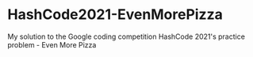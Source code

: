 # HashCode2021-EvenMorePizza
My solution to the Google coding competition HashCode 2021's practice problem - Even More Pizza
